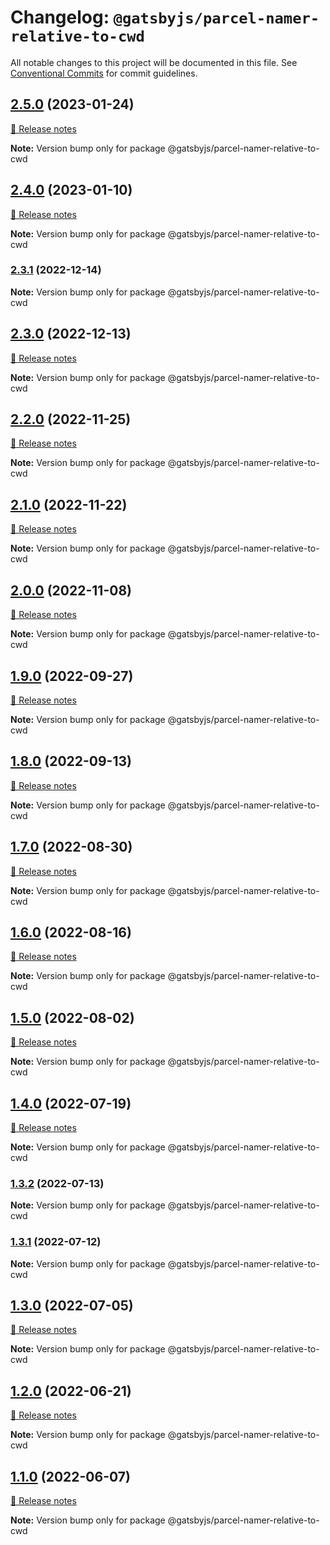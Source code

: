 # Changelog: `@gatsbyjs/parcel-namer-relative-to-cwd`

All notable changes to this project will be documented in this file.
See [Conventional Commits](https://conventionalcommits.org) for commit guidelines.

## [2.5.0](https://github.com/gatsbyjs/gatsby/commits/@gatsbyjs/parcel-namer-relative-to-cwd@2.5.0/packages/@gatsbyjs/parcel-namer-relative-to-cwd) (2023-01-24)

[🧾 Release notes](https://www.gatsbyjs.com/docs/reference/release-notes/v5.5)

**Note:** Version bump only for package @gatsbyjs/parcel-namer-relative-to-cwd

## [2.4.0](https://github.com/gatsbyjs/gatsby/commits/@gatsbyjs/parcel-namer-relative-to-cwd@2.4.0/packages/@gatsbyjs/parcel-namer-relative-to-cwd) (2023-01-10)

[🧾 Release notes](https://www.gatsbyjs.com/docs/reference/release-notes/v5.4)

**Note:** Version bump only for package @gatsbyjs/parcel-namer-relative-to-cwd

### [2.3.1](https://github.com/gatsbyjs/gatsby/commits/@gatsbyjs/parcel-namer-relative-to-cwd@2.3.1/packages/@gatsbyjs/parcel-namer-relative-to-cwd) (2022-12-14)

**Note:** Version bump only for package @gatsbyjs/parcel-namer-relative-to-cwd

## [2.3.0](https://github.com/gatsbyjs/gatsby/commits/@gatsbyjs/parcel-namer-relative-to-cwd@2.3.0/packages/@gatsbyjs/parcel-namer-relative-to-cwd) (2022-12-13)

[🧾 Release notes](https://www.gatsbyjs.com/docs/reference/release-notes/v5.3)

**Note:** Version bump only for package @gatsbyjs/parcel-namer-relative-to-cwd

## [2.2.0](https://github.com/gatsbyjs/gatsby/commits/@gatsbyjs/parcel-namer-relative-to-cwd@2.2.0/packages/@gatsbyjs/parcel-namer-relative-to-cwd) (2022-11-25)

[🧾 Release notes](https://www.gatsbyjs.com/docs/reference/release-notes/v5.2)

**Note:** Version bump only for package @gatsbyjs/parcel-namer-relative-to-cwd

## [2.1.0](https://github.com/gatsbyjs/gatsby/commits/@gatsbyjs/parcel-namer-relative-to-cwd@2.1.0/packages/@gatsbyjs/parcel-namer-relative-to-cwd) (2022-11-22)

[🧾 Release notes](https://www.gatsbyjs.com/docs/reference/release-notes/v5.1)

**Note:** Version bump only for package @gatsbyjs/parcel-namer-relative-to-cwd

## [2.0.0](https://github.com/gatsbyjs/gatsby/commits/@gatsbyjs/parcel-namer-relative-to-cwd@2.0.0/packages/@gatsbyjs/parcel-namer-relative-to-cwd) (2022-11-08)

[🧾 Release notes](https://www.gatsbyjs.com/docs/reference/release-notes/v5.0)

**Note:** Version bump only for package @gatsbyjs/parcel-namer-relative-to-cwd

## [1.9.0](https://github.com/gatsbyjs/gatsby/commits/@gatsbyjs/parcel-namer-relative-to-cwd@1.9.0/packages/@gatsbyjs/parcel-namer-relative-to-cwd) (2022-09-27)

[🧾 Release notes](https://www.gatsbyjs.com/docs/reference/release-notes/v4.24)

**Note:** Version bump only for package @gatsbyjs/parcel-namer-relative-to-cwd

## [1.8.0](https://github.com/gatsbyjs/gatsby/commits/@gatsbyjs/parcel-namer-relative-to-cwd@1.8.0/packages/@gatsbyjs/parcel-namer-relative-to-cwd) (2022-09-13)

[🧾 Release notes](https://www.gatsbyjs.com/docs/reference/release-notes/v4.23)

**Note:** Version bump only for package @gatsbyjs/parcel-namer-relative-to-cwd

## [1.7.0](https://github.com/gatsbyjs/gatsby/commits/@gatsbyjs/parcel-namer-relative-to-cwd@1.7.0/packages/@gatsbyjs/parcel-namer-relative-to-cwd) (2022-08-30)

[🧾 Release notes](https://www.gatsbyjs.com/docs/reference/release-notes/v4.22)

**Note:** Version bump only for package @gatsbyjs/parcel-namer-relative-to-cwd

## [1.6.0](https://github.com/gatsbyjs/gatsby/commits/@gatsbyjs/parcel-namer-relative-to-cwd@1.6.0/packages/@gatsbyjs/parcel-namer-relative-to-cwd) (2022-08-16)

[🧾 Release notes](https://www.gatsbyjs.com/docs/reference/release-notes/v4.21)

**Note:** Version bump only for package @gatsbyjs/parcel-namer-relative-to-cwd

## [1.5.0](https://github.com/gatsbyjs/gatsby/commits/@gatsbyjs/parcel-namer-relative-to-cwd@1.5.0/packages/@gatsbyjs/parcel-namer-relative-to-cwd) (2022-08-02)

[🧾 Release notes](https://www.gatsbyjs.com/docs/reference/release-notes/v4.20)

**Note:** Version bump only for package @gatsbyjs/parcel-namer-relative-to-cwd

## [1.4.0](https://github.com/gatsbyjs/gatsby/commits/@gatsbyjs/parcel-namer-relative-to-cwd@1.4.0/packages/@gatsbyjs/parcel-namer-relative-to-cwd) (2022-07-19)

[🧾 Release notes](https://www.gatsbyjs.com/docs/reference/release-notes/v4.19)

**Note:** Version bump only for package @gatsbyjs/parcel-namer-relative-to-cwd

### [1.3.2](https://github.com/gatsbyjs/gatsby/commits/@gatsbyjs/parcel-namer-relative-to-cwd@1.3.2/packages/@gatsbyjs/parcel-namer-relative-to-cwd) (2022-07-13)

**Note:** Version bump only for package @gatsbyjs/parcel-namer-relative-to-cwd

### [1.3.1](https://github.com/gatsbyjs/gatsby/commits/@gatsbyjs/parcel-namer-relative-to-cwd@1.3.1/packages/@gatsbyjs/parcel-namer-relative-to-cwd) (2022-07-12)

**Note:** Version bump only for package @gatsbyjs/parcel-namer-relative-to-cwd

## [1.3.0](https://github.com/gatsbyjs/gatsby/commits/@gatsbyjs/parcel-namer-relative-to-cwd@1.3.0/packages/@gatsbyjs/parcel-namer-relative-to-cwd) (2022-07-05)

[🧾 Release notes](https://www.gatsbyjs.com/docs/reference/release-notes/v4.18)

**Note:** Version bump only for package @gatsbyjs/parcel-namer-relative-to-cwd

## [1.2.0](https://github.com/gatsbyjs/gatsby/commits/@gatsbyjs/parcel-namer-relative-to-cwd@1.2.0/packages/@gatsbyjs/parcel-namer-relative-to-cwd) (2022-06-21)

[🧾 Release notes](https://www.gatsbyjs.com/docs/reference/release-notes/v4.17)

**Note:** Version bump only for package @gatsbyjs/parcel-namer-relative-to-cwd

## [1.1.0](https://github.com/gatsbyjs/gatsby/commits/@gatsbyjs/parcel-namer-relative-to-cwd@1.1.0/packages/@gatsbyjs/parcel-namer-relative-to-cwd) (2022-06-07)

[🧾 Release notes](https://www.gatsbyjs.com/docs/reference/release-notes/v4.16)

**Note:** Version bump only for package @gatsbyjs/parcel-namer-relative-to-cwd

<a name="before-release-process"></a>
